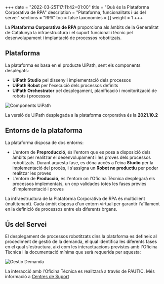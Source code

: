 +++
date        = "2022-03-25T17:11:42+01:00"
title       = "Què és la Plataforma Corporativa de RPA"
description = "Plataforma, funcionalitats i ús del servei"
sections    = "RPA"
toc 		= false
taxonomies  = []
weight 		= 1
+++

La **Plataforma Corporativa de RPA** proporciona als àmbits de la Generalitat de Catalunya la infraestructura i el suport funcional i tècnic pel desenvolupament i implantació de processos robotitzats.

## Plataforma

La plataforma es basa en el producte UiPath, sent els components desplegats:

- **UiPath Studio** pel disseny i implementació dels processos
- **UiPath Robot** per l'execució dels processos definits
- **UiPath Orchestrator** pel desplegament, planificació i monitorització de robots i processos

![Components UiPath](/related/rpa/uipath.png)

La versió de UiPath desplegada a la plataforma corporativa és la **2021.10.2**

## Entorns de la plataforma

La plataforma disposa de dos entorns:

- L'entorn de **Preproducció**, és l'entorn que es posa a disposició dels àmbits per realitzar el desenvolupament i les proves dels processos robotitzats. Durant aquesta fase, es dóna accés a l'eina **Studio** per la implementació del procés, i s'assigna un **Robot no productiu** per poder realitzar les proves
- L'entorn de **Producció**, és l'entorn on l'Oficina Tècnica desplegarà els processos implementats, un cop validades totes les fases prévies d'implementació i proves

La infraestructura de la Plataforma Corporativa de RPA és multiclient (multitenant). Cada àmbit disposa d'un entorn virtual per garantir l'aïllament en la definició de processos entre els diferents òrgans.

## Ús del Servei

El desplegament de processos robotitzats dins la plataforma es defineix al procediment de gestió de la demanda, el qual identifica les diferents fases en el qual s'estructura, així com les interactuacions previstes amb l'Oficina Tècnica i la documentació mínima que serà requerida per aquesta:

![Gestio Demanda](/related/rpa/demanda.png)

La interacció amb l'Oficina Tècnica es realitzarà a través de PAUTIC. Més informació a [Centres de Suport](/cs)
